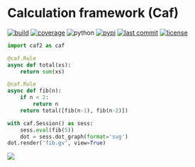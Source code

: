 # Calculation framework (Caf)

[![build](https://img.shields.io/travis/azag0/calcfw/master.svg)](https://travis-ci.org/azag0/calcfw)
[![coverage](https://img.shields.io/codecov/c/github/azag0/calcfw.svg)](https://codecov.io/gh/azag0/calcfw)
![python](https://img.shields.io/pypi/pyversions/calcfw.svg)
[![pypi](https://img.shields.io/pypi/v/calcfw.svg)](https://pypi.org/project/calcfw/)
[![last commit](https://img.shields.io/github/last-commit/azag0/calcfw.svg)](https://github.com/azag0/calcfw/commits/master)
[![license](https://img.shields.io/github/license/azag0/libmbd.svg)](https://github.com/azag0/libmbd/blob/master/LICENSE)

```python
import caf2 as caf

@caf.Rule
async def total(xs):
    return sum(xs)

@caf.Rule
async def fib(n):
    if n < 2:
        return n
    return total([fib(n-1), fib(n-2)])

with caf.Session() as sess:
    sess.eval(fib(5))
    dot = sess.dot_graph(format='svg')
dot.render('fib.gv', view=True)
```

![](https://raw.githubusercontent.com/azag0/calcfw/master/docs/fib.gv.svg?sanitize=true)

